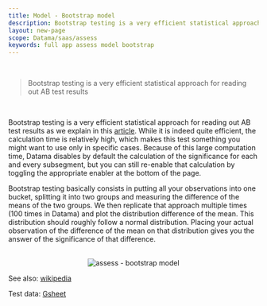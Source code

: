 ```yaml
---
title: Model - Bootstrap model
description: Bootstrap testing is a very efficient statistical approach for reading out AB test results
layout: new-page
scope: Datama/saas/assess
keywords: full app assess model bootstrap
---
```


<br>

> Bootstrap testing is a very efficient statistical approach for reading out AB test results

<br>

Bootstrap testing is a very efficient statistical approach for reading out AB test results as we explain in this [article](https://www.linkedin.com/pulse/ab-test-optimisation-earlier-decisions-new-readout-de-b%C3%A9naz%C3%A9/?trk=portfolio_article-card_title). While it is indeed quite efficient, the calculation time is relatively high, which makes this test something you might want to use only in specific cases. Because of this large computation time, Datama disables by default the calculation of the significance for each and every subsegment, but you can still re-enable that calculation by toggling the appropriate enabler at the bottom of the page.

Bootstrap testing basically consists in putting all your observations into one bucket, splitting it into two groups and measuring the difference of the means of the two groups. We then replicate that approach multiple times (100 times in Datama) and plot the distribution difference of the mean. This distribution should roughly follow a normal distribution. Placing your actual observation of the difference of the mean on that distribution gives you the answer of the significance of that difference.

<br>

<center><img src="{{site.url}}/{{site.baseurl}}/core_app/new/assess/images/assess_bootstrap.png" alt="assess - bootstrap model" /></center>

See also: [wikipedia](https://en.wikipedia.org/wiki/Bootstrapping_(statistics))

Test data: [Gsheet](https://docs.google.com/spreadsheets/d/1bNEeqm5CfpPmYPr_t4ff1xcJkSBKoVvwJd4vKB0sDzs/edit#gid=1756377864)

<br>

